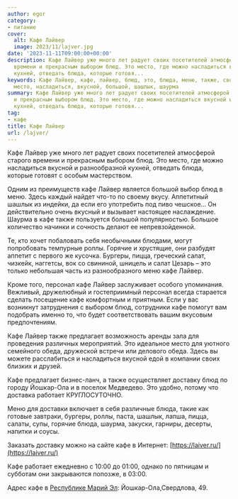 ```yaml
---
author: egor
category:
- питание
cover:
  alt: Кафе Лайвер
  image: 2023/11/lajver.jpg
date: '2023-11-11T09:00:00+00:00'
description: Кафе Лайвер уже много лет радует своих посетителей атмосферой старого
  времени и прекрасным выбором блюд. Это место, где можно насладиться вкусной и разнообразной
  кухней, отведать блюда, которые готовя...
keywords: Кафе Лайвер, кафе, лайвер, блюд, это, блюда, меню, также, своих, выбором,
  место, насладиться, вкусной, большой, шашлык, шаурма
summary: Кафе Лайвер уже много лет радует своих посетителей атмосферой старого времени
  и прекрасным выбором блюд. Это место, где можно насладиться вкусной и разнообразной
  кухней, отведать блюда, которые готовя...
tag:
- кафе
title: Кафе Лайвер
url: /lajver/
---
```


Кафе Лайвер уже много лет радует своих посетителей атмосферой старого времени и прекрасным выбором блюд. Это место, где можно насладиться вкусной и разнообразной кухней, отведать блюда, которые готовят с особым мастерством.

Одним из преимуществ кафе Лайвер является большой выбор блюд в меню. Здесь каждый найдет что-то по своему вкусу. Аппетитный шашлык из индейки, да если его употребить под пиво чешское... Он действительно очень вкусный и вызывает настоящее наслаждение. Шаурма в кафе также пользуется большой популярностью. Большое количество начинки и сочность делают ее непревзойденной.

Те, кто хочет побаловать себя необычными блюдами, могут попробовать темпурные роллы. Горячие и хрустящие, они разбудят аппетит с первого же кусочка. Бургеры, пицца, греческий салат, чизкейк, наггетсы, вок со свининой, шницель и салат Цезарь – это только небольшая часть из разнообразного меню кафе Лайвер.

Кроме того, персонал кафе Лайвер заслуживает особого упоминания. Вежливый, дружелюбный и гостеприимный персонал всегда старается сделать посещение кафе комфортным и приятным. Если у вас возникнут затруднения с выбором блюд, сотрудники кафе помогут вам подобрать именно то, что будет соответствовать вашим вкусовым предпочтениям.

Кафе Лайвер также предлагает возможность аренды зала для проведения различных мероприятий. Это идеальное место для уютного семейного обеда, дружеской встречи или делового обеда. Здесь вы можете расслабиться и насладиться вкусной едой в компании своих близких и друзей.

Кафе предлагает бизнес-ланч, а также осуществляет доставку блюд по городу Йошкар-Ола и в поселок Медведево. Это удобно, потому что доставка работает КРУГЛОСУТОЧНО.

Меню для доставки включает в себя различные блюда, такие как готовые завтраки, бургеры, роллы, паста, шашлык, лапша, пицца, салаты, супы, горячие блюда, шаурма, закуски, гарниры, десерты, напитки и соусы.

Заказать доставку можно на сайте кафе в Интернет: [https://laiver.ru/](https://laiver.ru/)

Кафе работает ежедневно с 10:00 до 01:00, однако по пятницам и субботам они закрываются попозже, в 03:00.

Адрес кафе в [Республике Марий Эл](/): Йошкар-Ола, ​Свердлова, 49.